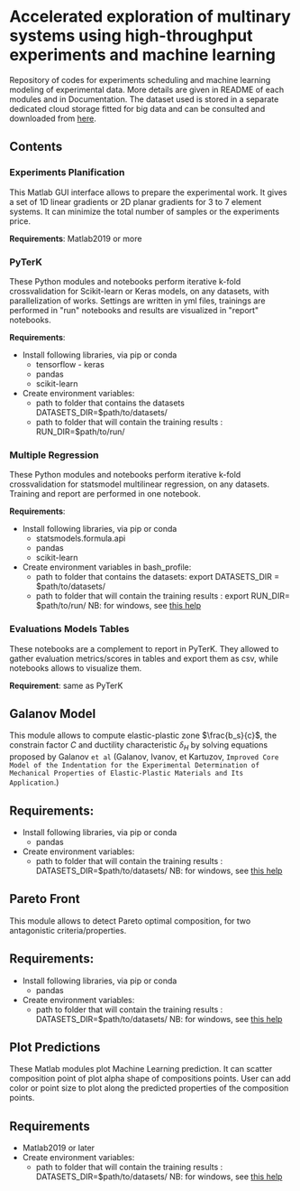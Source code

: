 # Accelerated exploration of multinary systems using high-throughput experiments and machine learning

Repository of codes for experiments scheduling and machine learning modeling of experimental data. 
More details are given in README of each modules and in Documentation. The dataset used is stored in a separate dedicated cloud storage fitted for big data and can be consulted and downloaded from [here](https://zenodo.org/record/6104937#.YhOpROjMLct).

## Contents 

### Experiments Planification

This Matlab GUI interface allows to prepare the experimental work. It gives a set of 1D linear gradients or 2D planar gradients for 3 to 7 element systems. It can minimize the total number of samples or the experiments price.  

__Requirements__: Matlab2019 or more 


### PyTerK 

These Python modules and notebooks perform iterative k-fold crossvalidation for Scikit-learn or Keras models, on any datasets, with parallelization of works. Settings are written in yml files, trainings are performed in "run" notebooks and results are visualized in "report" notebooks.  

__Requirements__:
* Install following libraries, via pip or conda
	* tensorflow - keras
	* pandas 
	* scikit-learn
* Create environment variables:
	* path to folder that contains the datasets DATASETS_DIR=$path/to/datasets/
	* path to folder that will contain the training results : RUN_DIR=$path/to/run/ 

### Multiple Regression

These Python modules and notebooks perform iterative k-fold crossvalidation for statsmodel multilinear regression, on any datasets. Training and report are performed in one notebook. 

__Requirements__: 
* Install following libraries, via pip or conda
	* statsmodels.formula.api
	* pandas
	* scikit-learn
* Create environment variables in bash_profile:
	* path to folder that contains the datasets: export DATASETS_DIR = $path/to/datasets/
	* path to folder that will contain the training results : export RUN_DIR= $path/to/run/
NB: for windows, see [this help](https://docs.oracle.com/en/database/oracle/machine-learning/oml4r/1.5.1/oread/creating-and-modifying-environment-variables-on-windows.html)

### Evaluations Models Tables

These notebooks are a complement to report in PyTerK. They allowed to gather evaluation metrics/scores in tables and export them as csv, while notebooks allows to visualize them. 

__Requirement__: same as PyTerK


## Galanov Model

This module allows to compute elastic-plastic zone $\frac{b_s}{c}$, the constrain factor $C$ and ductility characteristic $\delta_H$ by solving equations proposed by Galanov `et al` (Galanov, Ivanov, et Kartuzov, `Improved Core Model of the Indentation for the Experimental Determination of Mechanical Properties of Elastic-Plastic Materials and Its Application`.)

## Requirements:
* Install following libraries, via pip or conda
	* pandas 
* Create environment variables:
	* path to folder that will contain the training results : DATASETS_DIR=$path/to/datasets/ 
NB: for windows, see [this help](https://docs.oracle.com/en/database/oracle/machine-learning/oml4r/1.5.1/oread/creating-and-modifying-environment-variables-on-windows.html)

## Pareto Front

This module allows to detect Pareto optimal composition, for two antagonistic criteria/properties. 

## Requirements:
* Install following libraries, via pip or conda
	* pandas 
* Create environment variables:
	* path to folder that will contain the training results : DATASETS_DIR=$path/to/datasets/ 
NB: for windows, see [this help](https://docs.oracle.com/en/database/oracle/machine-learning/oml4r/1.5.1/oread/creating-and-modifying-environment-variables-on-windows.html)


## Plot Predictions

These Matlab modules plot Machine Learning prediction. It can scatter composition point of plot alpha shape of compositions points. User can add color or point size to plot along the predicted properties of the composition points. 

## Requirements
* Matlab2019 or later
* Create environment variables:
	* path to folder that will contain the training results : DATASETS_DIR=$path/to/datasets/ 
NB: for windows, see [this help](https://docs.oracle.com/en/database/oracle/machine-learning/oml4r/1.5.1/oread/creating-and-modifying-environment-variables-on-windows.html)